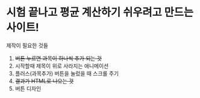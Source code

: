 # 시험 끝나고 평균 계산하기 쉬우려고 만드는 사이트!

제작이 필요한 것들

1. ~~버튼 누르면 과목이 하나씩 추가 되는 것~~
2. 시작할때 제목이 위로 사라지는 애니메이션
3. 플러스(과목추가) 버튼을 눌렀을 때 스크롤 주기
4. ~~결과가 HTML로 나오는 것~~
5. 버튼 디자인
